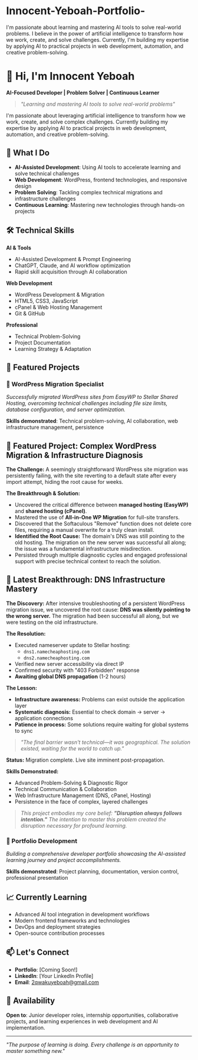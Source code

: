 # Innocent-Yeboah-Portfolio-
I'm passionate about learning and mastering AI tools to solve real-world problems. I believe in the power of artificial intelligence to transform how we work, create, and solve challenges. Currently, I'm building my expertise by applying AI to practical projects in web development, automation, and creative problem-solving. 

# 👋 Hi, I'm Innocent Yeboah

**AI-Focused Developer | Problem Solver | Continuous Learner**

> *"Learning and mastering AI tools to solve real-world problems"*

I'm passionate about leveraging artificial intelligence to transform how we work, create, and solve complex challenges. Currently building my expertise by applying AI to practical projects in web development, automation, and creative problem-solving.

## 🚀 What I Do

- **AI-Assisted Development**: Using AI tools to accelerate learning and solve technical challenges
- **Web Development**: WordPress, frontend technologies, and responsive design
- **Problem Solving**: Tackling complex technical migrations and infrastructure challenges
- **Continuous Learning**: Mastering new technologies through hands-on projects

## 🛠️ Technical Skills

**AI & Tools**
- AI-Assisted Development & Prompt Engineering
- ChatGPT, Claude, and AI workflow optimization
- Rapid skill acquisition through AI collaboration

**Web Development**
- WordPress Development & Migration
- HTML5, CSS3, JavaScript
- cPanel & Web Hosting Management
- Git & GitHub

**Professional**
- Technical Problem-Solving
- Project Documentation
- Learning Strategy & Adaptation

## 📁 Featured Projects

### 🔄 WordPress Migration Specialist
*Successfully migrated WordPress sites from EasyWP to Stellar Shared Hosting, overcoming technical challenges including file size limits, database configuration, and server optimization.*

**Skills demonstrated**: Technical problem-solving, AI collaboration, web infrastructure management, persistence

## 🔄 Featured Project: Complex WordPress Migration & Infrastructure Diagnosis

**The Challenge:** 
A seemingly straightforward WordPress site migration was persistently failing, with the site reverting to a default state after every import attempt, hiding the root cause for weeks.

**The Breakthrough & Solution:** 
- Uncovered the critical difference between **managed hosting (EasyWP)** and **shared hosting (cPanel)**.
- Mastered the use of **All-in-One WP Migration** for full-site transfers.
- Discovered that the Softaculous "Remove" function does not delete core files, requiring a manual overwrite for a truly clean install.
- **Identified the Root Cause:** The domain's DNS was still pointing to the old hosting. The migration on the new server was successful all along; the issue was a fundamental infrastructure misdirection.
- Persisted through multiple diagnostic cycles and engaged professional support with precise technical context to reach the solution.

## 🎯 Latest Breakthrough: DNS Infrastructure Mastery

**The Discovery:** After intensive troubleshooting of a persistent WordPress migration issue, we uncovered the root cause: **DNS was silently pointing to the wrong server.** The migration had been successful all along, but we were testing on the old infrastructure.

**The Resolution:** 
- Executed nameserver update to Stellar hosting:
  - `dns1.namecheaphosting.com`
  - `dns2.namecheaphosting.com`
- Verified new server accessibility via direct IP
- Confirmed security with "403 Forbidden" response
- **Awaiting global DNS propagation** (1-2 hours)

**The Lesson:** 
- **Infrastructure awareness:** Problems can exist outside the application layer
- **Systematic diagnosis:** Essential to check domain → server → application connections
- **Patience in process:** Some solutions require waiting for global systems to sync

> *"The final barrier wasn't technical—it was geographical. The solution existed, waiting for the world to catch up."*

**Status:** Migration complete. Live site imminent post-propagation.

**Skills Demonstrated:**
- Advanced Problem-Solving & Diagnostic Rigor
- Technical Communication & Collaboration
- Web Infrastructure Management (DNS, cPanel, Hosting)
- Persistence in the face of complex, layered challenges

> *This project embodies my core belief: **"Disruption always follows intention."** The intention to master this problem created the disruption necessary for profound learning.*

### 🎯 Portfolio Development
*Building a comprehensive developer portfolio showcasing the AI-assisted learning journey and project accomplishments.*

**Skills demonstrated**: Project planning, documentation, version control, professional presentation

## 📈 Currently Learning

- Advanced AI tool integration in development workflows
- Modern frontend frameworks and technologies
- DevOps and deployment strategies
- Open-source contribution processes

## 📫 Let's Connect

- **Portfolio**: [Coming Soon!] <!-- Update with your live portfolio link -->
- **LinkedIn**: [Your LinkedIn Profile] <!-- Add your LinkedIn URL -->
- **Email**: 2qwakuyeboah@gmail.com <!-- Add your professional email -->

## 🎯 Availability

**Open to**: Junior developer roles, internship opportunities, collaborative projects, and learning experiences in web development and AI implementation.

---

*"The purpose of learning is doing. Every challenge is an opportunity to master something new."*
